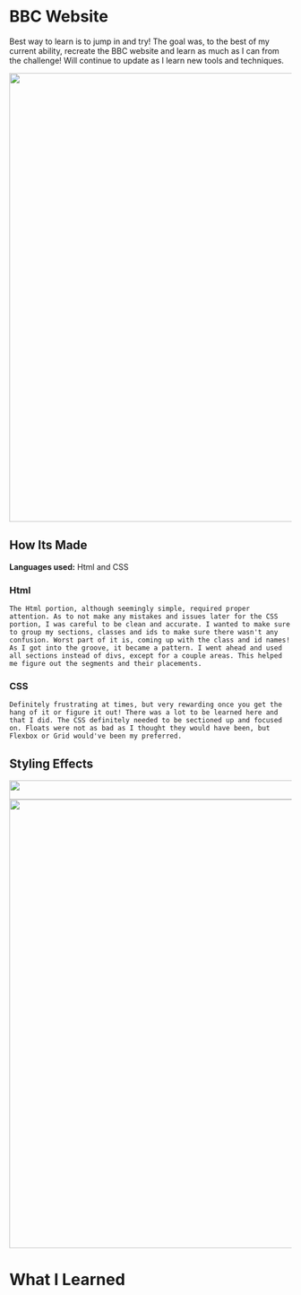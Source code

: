 # BBC Website
Best way to learn is to jump in and try! The goal was, to the best of my current ability, recreate the BBC website and learn as much as I can from the challenge! Will continue to update as I learn new tools and techniques.

<img src="https://github.com/DashlinS/BBCWebsite/blob/master/images/gifs/bbcDemo1.png" width="800">

## How Its Made 

**Languages used:** Html and CSS

### Html
```
The Html portion, although seemingly simple, required proper attention. As to not make any mistakes and issues later for the CSS portion, I was careful to be clean and accurate. I wanted to make sure to group my sections, classes and ids to make sure there wasn't any confusion. Worst part of it is, coming up with the class and id names! As I got into the groove, it became a pattern. I went ahead and used all sections instead of divs, except for a couple areas. This helped me figure out the segments and their placements.
```
### CSS
```
Definitely frustrating at times, but very rewarding once you get the hang of it or figure it out! There was a lot to be learned here and that I did. The CSS definitely needed to be sectioned up and focused on. Floats were not as bad as I thought they would have been, but Flexbox or Grid would've been my preferred. 
```

## Styling Effects
<img src="https://github.com/DashlinS/BBCWebsite/blob/master/images/gifs/navbar.gif" width="950" height="34">

<img src="https://github.com/DashlinS/BBCWebsite/blob/master/images/gifs/mainsection.gif" width="800">

# What I Learned

